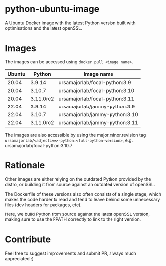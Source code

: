 # python-ubuntu-image

A Ubuntu Docker image with the latest Python version built with optimisations
and the latest openSSL.

# Images

The images can be accessed using `docker pull <image name>`.

| Ubuntu | Python    | Image name                       |
| ------ | --------- | -------------------------------- |
| 20.04  | 3.9.14    | ursamajorlab/focal-python:3.9    |
| 20.04  | 3.10.7    | ursamajorlab/focal-python:3.10   |
| 20.04  | 3.11.0rc2 | ursamajorlab/focal-python:3.11   |
| 22.04  | 3.9.14    | ursamajorlab/jammy-python:3.9    |
| 22.04  | 3.10.7    | ursamajorlab/jammy-python:3.10   |
| 22.04  | 3.11.0rc2 | ursamajorlab/jammy-python:3.11   |

The images are also accessible by using the major.minor.revision tag
`ursamajorlab/<adjective>-python:<full-python-version>`,
e.g. ursamajorlab/focal-python:3.10.7

# Rationale

Other images are either relying on the outdated Python provided by the distro,
or building it from source against an outdated version of openSSL.

The Dockerfile of these versions also often consists of a single stage, which
makes the code harder to read and tend to leave behind some unnecessary files
(dev headers for packages, etc).

Here, we build Python from source against the latest openSSL version, making
sure to use the RPATH correctly to link to the right version.

# Contribute

Feel free to suggest improvements and submit PR, always much appreciated :)
